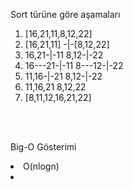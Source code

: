 Sort türüne göre aşamaları
<ol>
<li> [16,21,11,8,12,22] </li>
<li> [16,21,11] -|-[8,12,22] </li>
<li> 16,21-|-11 8,12-|-22 </li>
<li> 16---21-|-11 8---12-|-22 </li>
<li> 11,16-|-21 8,12-|-22 </li>
<li> 11,16,21 8,12,22 </li> 
<li> [8,11,12,16,21,22] </li>
 </ol> <br><br>
 
 
 Big-O Gösterimi
 <li>O(nlogn)<li/>
